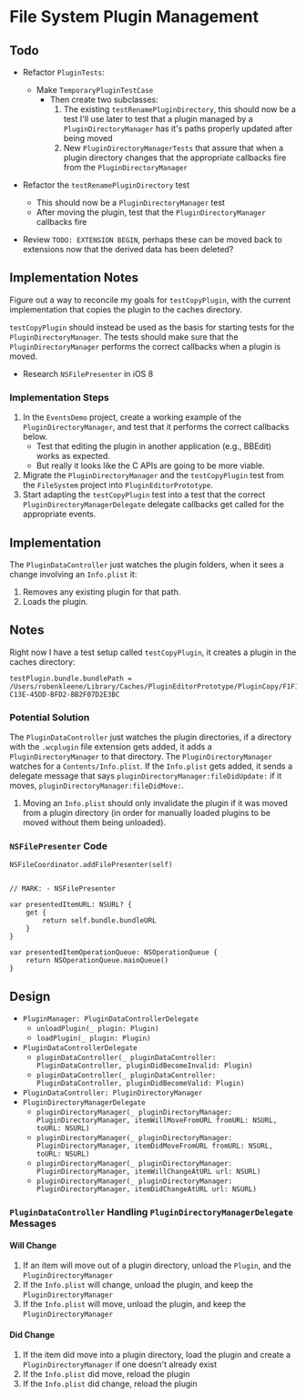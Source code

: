 # File System Plugin Management

## Todo

* Refactor `PluginTests`:
    * Make `TemporaryPluginTestCase`
        * Then create two subclasses:
            1. The existing `testRenamePluginDirectory`, this should now be a test I'll use later to test that a plugin managed by a `PluginDirectoryManager` has it's paths properly updated after being moved
            2. New `PluginDirectoryManagerTests` that assure that when a plugin directory changes that the appropriate callbacks fire from the `PluginDirectoryManager`

* Refactor the `testRenamePluginDirectory` test
    * This should now be a `PluginDirectoryManager` test
    * After moving the plugin, test that the `PluginDirectoryManager` callbacks fire
* Review `TODO: EXTENSION BEGIN`, perhaps these can be moved back to extensions now that the derived data has been deleted?

## Implementation Notes

Figure out a way to reconcile my goals for `testCopyPlugin`, with the current implementation that copies the plugin to the caches directory.

`testCopyPlugin` should instead be used as the basis for starting tests for the `PluginDirectoryManager`. The tests should make sure that the `PluginDirectoryManager` performs the correct callbacks when a plugin is moved.

* Research `NSFilePresenter` in iOS 8

### Implementation Steps

1. In the `EventsDemo` project, create a working example of the `PluginDirectoryManager`, and test that it performs the correct callbacks below. 
    * Test that editing the plugin in another application (e.g., BBEdit) works as expected.
    * But really it looks like the C APIs are going to be more viable.
2. Migrate the `PluginDirectoryManager` and the `testCopyPlugin` test from the `FileSystem` project into `PluginEditorPrototype`.
3. Start adapting the `testCopyPlugin` test into a test that the correct `PluginDirectoryManagerDelegate` delegate callbacks get called for the appropriate events.

## Implementation

The `PluginDataController` just watches the plugin folders, when it sees a change involving an `Info.plist` it:

1. Removes any existing plugin for that path.
2. Loads the plugin.

## Notes

Right now I have a test setup called `testCopyPlugin`, it creates a plugin in the caches directory:

    testPlugin.bundle.bundlePath = /Users/robenkleene/Library/Caches/PluginEditorPrototype/PluginCopy/F1F1317B-C13E-45DD-BFD2-BB2F07D2E3BC

### Potential Solution

The `PluginDataController` just watches the plugin directories, if a directory with the `.wcplugin` file extension gets added, it adds a `PluginDirectoryManager` to that directory. The `PluginDirectoryManager` watches for a `Contents/Info.plist`. If the `Info.plist` gets added, it sends a delegate message that says `pluginDirectoryManager:fileDidUpdate:` if it moves, `pluginDirectoryManager:fileDidMove:`.

1. Moving an `Info.plist` should only invalidate the plugin if it was moved from a plugin directory (in order for manually loaded plugins to be moved without them being unloaded).

### `NSFilePresenter` Code

	NSFileCoordinator.addFilePresenter(self)


    // MARK: - NSFilePresenter
    
    var presentedItemURL: NSURL? {
        get {
            return self.bundle.bundleURL
        }
    }
    
    var presentedItemOperationQueue: NSOperationQueue {
        return NSOperationQueue.mainQueue()
    }

## Design

* `PluginManager: PluginDataControllerDelegate`
    * `unloadPlugin(_ plugin: Plugin)`
    * `loadPlugin(_ plugin: Plugin)`
* `PluginDataControllerDelegate`
    * `pluginDataController(_ pluginDataController: PluginDataController, pluginDidBecomeInvalid: Plugin)`
    * `pluginDataController(_ pluginDataController: PluginDataController, pluginDidBecomeValid: Plugin)`
* `PluginDataController: PluginDirectoryManager`
* `PluginDirectoryManagerDelegate`
    * `pluginDirectoryManager(_ pluginDirectoryManager: PluginDirectoryManager, itemWillMoveFromURL fromURL: NSURL, toURL: NSURL)`
    * `pluginDirectoryManager(_ pluginDirectoryManager: PluginDirectoryManager, itemDidMoveFromURL fromURL: NSURL, toURL: NSURL)`
    * `pluginDirectoryManager(_ pluginDirectoryManager: PluginDirectoryManager, itemWillChangeAtURL url: NSURL)`
    * `pluginDirectoryManager(_ pluginDirectoryManager: PluginDirectoryManager, itemDidChangeAtURL url: NSURL)`

### `PluginDataController` Handling `PluginDirectoryManagerDelegate` Messages 

#### Will Change

1. If an item will move out of a plugin directory, unload the `Plugin`, and the `PluginDirectoryManager`
2. If the `Info.plist` will change, unload the plugin, and keep the `PluginDirectoryManager`
3. If the `Info.plist` will move, unload the plugin, and keep the `PluginDirectoryManager`

#### Did Change

1. If the item did move into a plugin directory, load the plugin and create a `PluginDirectoryManager` if one doesn't already exist
2. If the `Info.plist` did move, reload the plugin
3. If the `Info.plist` did change, reload the plugin
